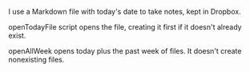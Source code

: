I use a Markdown file with today's date to take notes, kept in Dropbox.

openTodayFile script opens the file, creating it first if it doesn't already exist.

openAllWeek opens today plus the past week of files. It doesn't create nonexisting files.